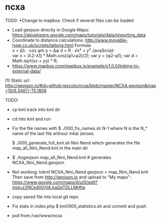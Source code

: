 # ncxa
TOD0:
*Change to mapbox: Check if several files can be loaded
* Load geojson directly in Google Maps: https://developers.google.com/maps/tutorials/data/importing_data 
* Coordinate to distance calculations:
  http://www.movable-type.co.uk/scripts/latlong.html
  Formula	
  x = Δλ ⋅ cos φm
  y = Δφ
  d = R ⋅ √x² + y²
  JavaScript:	
  var x = (λ2-λ1) * Math.cos((φ1+φ2)/2);
  var y = (φ2-φ1);
  var d = Math.sqrt(x*x + y*y) * R;
* https://www.mapbox.com/mapbox.js/example/v1.0.0/linking-to-external-data/

(1) Static url: http://geojson.io/#id=github:rescolo/ncxa/blob/master/NCXA.geojson&map=10/6.3467/-75.1808

TODO:
* cp kml track into kml dir
* cd into kml and run
* Fix the file names with
  $ ./000_fix_names.sh N-1
  where N is the N_* name of the last file withour intial zeroes. 

  $ ./000_generate_full_kml.sh Nini Nend 
  which generates the file map_all_Nini_Nend.kml in the main dir
* $ ./togeojson map_all_Nini_Nend.kml # generates NCXA_Nini_Nend.geojson

* Not working: tokml NCXA_Nini_Nend.geojson > map_Nini_Nend.kml
  Then save from http://geojson.io
   and upload to "My maps": https://www.google.com/maps/d/u/0/edit?mid=z2NCe4lIOjVA.kgQgTDLLMHfw
* copy saved file into local git repo
* Fix stats in index.php 
  $ kml/000_statistics.sh
  and commit and push 
* pull from /var/www/ncxa






